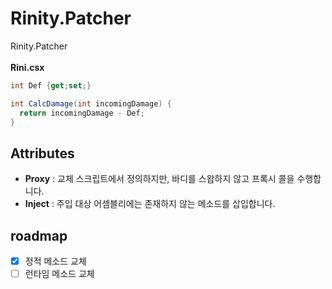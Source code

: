 # Rinity.Patcher
Rinity.Patcher
<br>
<br>
__Rini.csx__
```cs
int Def {get;set;}

int CalcDamage(int incomingDamage) {
  return incomingDamage - Def;
}
```

Attributes
----
* __Proxy__ : 교체 스크립트에서 정의하지만, 바디를 스왑하지 않고 프록시 콜을 수행합니다.
* __Inject__ : 주입 대상 어셈블리에는 존재하지 않는 메소드를 삽입합니다.

roadmap
----
* [x] 정적 메소드 교체
* [ ] 런타임 메소드 교체
